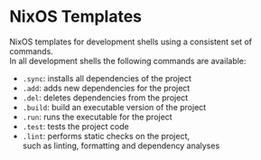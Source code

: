 # NixOS Templates

NixOS templates for development shells using a consistent set of commands.\
In all development shells the following commands are available:

- `.sync`: installs all dependencies of the project
- `.add`: adds new dependencies for the project
- `.del`: deletes dependencies from the project
- `.build`: build an executable version of the project
- `.run`: runs the executable for the project
- `.test`: tests the project code
- `.lint`: performs static checks on the project,\
  such as linting, formatting and dependency analyses
